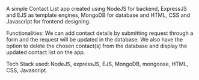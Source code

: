 A simple Contact List app created using NodeJS for backend, ExpressJS and EJS as template engines, MongoDB for database and HTML, CSS and Javascript for frontend designing.

Functionalities: We can add contact details by submitting request through a form and the request will be updated in the database. We also have the option to delete the chosen contact(s) from the database and display the updated contact list on the app.

Tech Stack used: NodeJS, expressJS, EJS, MongoDB, mongoose, HTML, CSS, Javascript.
